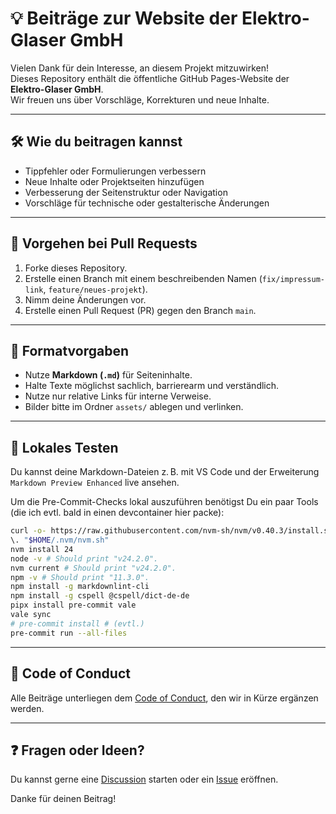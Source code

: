 # 💡 Beiträge zur Website der Elektro-Glaser GmbH

Vielen Dank für dein Interesse, an diesem Projekt mitzuwirken!  
Dieses Repository enthält die öffentliche GitHub Pages-Website der **Elektro-Glaser GmbH**.  
Wir freuen uns über Vorschläge, Korrekturen und neue Inhalte.

---

## 🛠️ Wie du beitragen kannst

- Tippfehler oder Formulierungen verbessern
- Neue Inhalte oder Projektseiten hinzufügen
- Verbesserung der Seitenstruktur oder Navigation
- Vorschläge für technische oder gestalterische Änderungen

---

## 🔀 Vorgehen bei Pull Requests

1. Forke dieses Repository.
2. Erstelle einen Branch mit einem beschreibenden Namen (`fix/impressum-link`, `feature/neues-projekt`).
3. Nimm deine Änderungen vor.
4. Erstelle einen Pull Request (PR) gegen den Branch `main`.

---

## 📄 Formatvorgaben

- Nutze **Markdown (`.md`)** für Seiteninhalte.
- Halte Texte möglichst sachlich, barrierearm und verständlich.
- Nutze nur relative Links für interne Verweise.
- Bilder bitte im Ordner `assets/` ablegen und verlinken.

---

## 🧪 Lokales Testen

Du kannst deine Markdown-Dateien z. B. mit VS Code und der Erweiterung `Markdown Preview Enhanced` live ansehen.

Um die Pre-Commit-Checks lokal auszuführen benötigst Du ein paar Tools (die ich evtl. bald in einen devcontainer hier packe):

```bash
curl -o- https://raw.githubusercontent.com/nvm-sh/nvm/v0.40.3/install.sh | bash
\. "$HOME/.nvm/nvm.sh"
nvm install 24
node -v # Should print "v24.2.0".
nvm current # Should print "v24.2.0".
npm -v # Should print "11.3.0".
npm install -g markdownlint-cli
npm install -g cspell @cspell/dict-de-de
pipx install pre-commit vale
vale sync
# pre-commit install # (evtl.)
pre-commit run --all-files
```

---

## 🤝 Code of Conduct

Alle Beiträge unterliegen dem [Code of Conduct](CODE_OF_CONDUCT.md), den wir in Kürze ergänzen werden.

---

## ❓ Fragen oder Ideen?

Du kannst gerne eine [Discussion](https://github.com/Elektro-Glaser-GmbH/elektro-glaser-gmbh.github.io/discussions) starten oder ein [Issue](https://github.com/Elektro-Glaser-GmbH/elektro-glaser-gmbh.github.io/issues) eröffnen.

Danke für deinen Beitrag!
